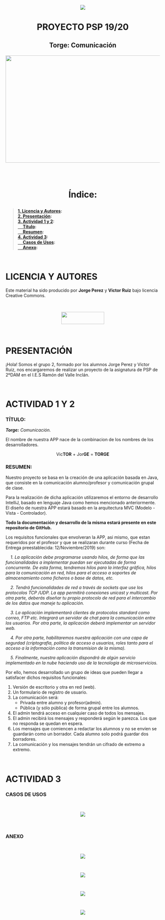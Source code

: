 <p align="center">
<img src="/resources/cabeies5.PNG"/>
</p>

# <p align="center">PROYECTO PSP 19/20</p>
## <p align="center">Torge: Comunicación</p>

<p align="center">
<img src="/resources/comuheader1.png" width="700" height="350"/>
</p>

<br>
<br>

# <p align="center">Índice:</p>
> **[1. Licencia y Autores](#1):**<br>
> **[2. Presentación](#2):**<br>
> **[3. Actividad 1 y 2](#3):**<br>
> **[&nbsp;&nbsp;&nbsp;&nbsp; Título](#4):**<br>
> **[&nbsp;&nbsp;&nbsp;&nbsp; Resumen](#5):**<br>
> **[4. Actividad 3](#6):**<br>
> **[&nbsp;&nbsp;&nbsp;&nbsp; Casos de Usos](#7):**<br>
> **[&nbsp;&nbsp;&nbsp;&nbsp; Anexo](#8):**<br>

<br>

<a name="1"></a>
# LICENCIA Y AUTORES

Este material ha sido producido por <b>Jorge Perez</b> y <b>Victor Ruiz</b> bajo licencia Creative Commons.  

<br>

<p align="center">
<img src="/resources/LicenciaCC.png" height="40" width="140"/>  
</p>

<br>

<a name="2"></a>
# PRESENTACIÓN
¡Hola! Somos el grupo 2, formado por los alumnos Jorge Perez y Victor Ruiz, 
nos encargaremos de realizar un proyecto de la asignatura de PSP de 2ºDAM 
en el I.E.S Ramón del Valle Inclán.

<br>

<a name="3"></a>
# ACTIVIDAD 1 Y  2

<a name="4"></a>
### <b>TÍTULO:</b>

*<b>Torge:</b> Comunicación.*

El nombre de nuestra APP nace de la combinacion de los nombres de los desarrolladores.
<p align="center">
	Vic<b>TOR</b> + Jor<b>GE</b> = <b>TORGE</b>
</p>

<a name="5"></a>
### <b> RESUMEN: </b>

Nuestro proyecto se basa en la creación de una aplicación basada en Java, que consiste en la comunicación alumno/profesor y comunicación grupal de clase.

Para la realización de dicha aplicación utilizaremos el entorno de desarrollo IntelliJ, basado en lenguaje Java como hemos mencionado anteriormente.
El diseño de nuestra APP estará basado en la arquitectura MVC (Modelo - Vista - Controlador).

<b>Todo la documentación y desarrollo de la misma estará presente en este repositorio de GitHub.</b>

Los requisitos funcionales que envolveran la APP, asi mismo, que estan requeridos por el profesor y que se realizaran durante curso (Fecha de Entrega preestablecida: 12/Noviembre/2019) son:

*&nbsp;&nbsp;&nbsp;&nbsp;1. La aplicación debe programarse usando hilos, de forma que las funcionalidades a implementar puedan ser ejecutadas de forma concurrente. 
De esta forma, tendremos hilos para la interfaz gräfica, hilos para la comunicación en red, hilos para el acceso a soportes de almacenamiento como ficheros o base de datos, etc.*

*&nbsp;&nbsp;&nbsp;&nbsp;2. Tendrá funcionalidades de red a través de sockets que use los protocolos TCP /UDP. La app permitirá conexiones unicast y multicast. 
Por otra parte, deberás diseñar tu propio protocolo de red para el intercambio de los datos que maneje tu aplicación.*

*&nbsp;&nbsp;&nbsp;&nbsp;3. La aplicación implementará clientes de protocolos standard como correo, FTP etc. Integrará un servidor de chat para la comunicación entre los usuarios. 
Por otra parte, la aplicación deberá implementar un servidor web.*

*&nbsp;&nbsp;&nbsp;&nbsp;4. Por otra parte, habilitaremos nuestra aplicación con una capa de segurdad (criptografia, politica de acceso a usuarios, roles tanto para el acceso a la información como la transmision de la misma).*

*&nbsp;&nbsp;&nbsp;&nbsp;5. Finalmente, nuestra aplicación dispondrá de algún servicio implementado en la nube haciendo uso de la tecnologia de microservicios.*


Por ello, hemos desarrollado un grupo de ideas que pueden llegar a satisfacer dichos requisitos funcionales:

1. Versión de escritorio y otra en red (web).
2. Un formulario de registro de usuario.
3. La comunicación será: 
	- Privada entre alumno y profesor(admin).
	- Pública (y sólo pública) de forma grupal entre los alumnos. 
4. El admin tendrá acceso en cualquier caso de todos los mensajes.
5. El admin recibirá los mensajes y responderá según le parezca. Los que no responda se quedan en espera.
6. Los mensajes que comiencen a redactar los alumnos y no se envíen se guardarán como un borrador. Cada alumno solo podrá guardar dos borradores.
7. La comunicación y los mensajes tendrán un cifrado de extremo a extremo.

<br>

<a name="6"></a>
# ACTIVIDAD 3

<a name="7"></a>
### <b>CASOS DE USOS</b>

<br>

<p align="center">
<img src="/resources/diagramacasosdeuso.png"/>
</p>

<br>

<a name="8"></a>
### <b>ANEXO</b>

<br>

<p align="center">
<img src="/resources/tabla1casosdeuso.PNG"/>
</p>

<br>

<p align="center">
<img src="/resources/tabla2casosdeuso.PNG"/>
</p>

<br>

<p align="center">
<img src="/resources/tabla3casosdeuso.PNG"/>
</p>

<br>

<p align="center">
<img src="/resources/tabla4casosdeuso.PNG"/>
</p>


